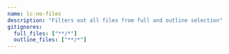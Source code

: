 ```yaml
---
name: lc-no-files
description: "Filters out all files from full and outline selection"
gitignores:
  full_files: ["**/*"]
  outline_files: ["**/*"]
---
```


